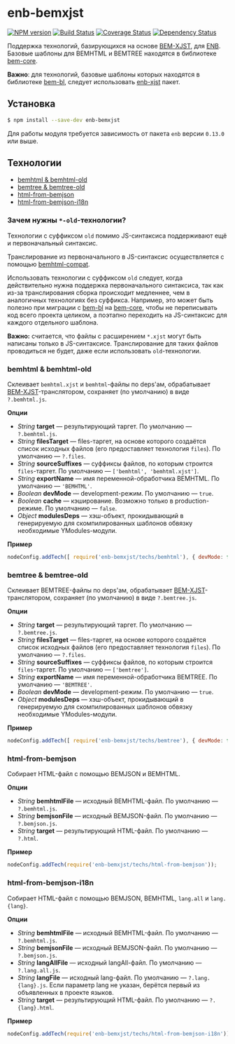 enb-bemxjst
===========

[![NPM version](http://img.shields.io/npm/v/enb-bemxjst.svg?style=flat)](http://badge.fury.io/js/enb-bemxjst) [![Build Status](http://img.shields.io/travis/enb-bem/enb-bemxjst/master.svg?style=flat)](https://travis-ci.org/enb-bem/enb-bemxjst) [![Coverage Status](https://img.shields.io/coveralls/enb-bem/enb-bemxjst.svg?style=flat)](https://coveralls.io/r/enb-bem/enb-bemxjst?branch=master) [![Dependency Status](http://img.shields.io/david/enb-bem/enb-bemxjst.svg?style=flat)](https://david-dm.org/enb-bem/enb-bemxjst)

Поддержка технологий, базирующихся на основе [BEM-XJST](http://ru.bem.info/tools/templating-engines/bemxjst/), для [ENB](https://github.com/enb-make/enb.git).
Базовые шаблоны для BEMHTML и BEMTREE находятся в библиотеке [bem-core](http://ru.bem.info/libs/bem-core/v2.3.0/).

**Важно**: для технологий, базовые шаблоны которых находятся в библиотеке [bem-bl](http://ru.bem.info/libs/bem-bl/), следует использовать [enb-xjst](https://github.com/enb-bem/enb-xjst) пакет.

Установка
---------
```sh
$ npm install --save-dev enb-bemxjst
```

Для работы модуля требуется зависимость от пакета `enb` версии `0.13.0` или выше.

Технологии
----------

* [bemhtml & bemhtml-old](#bemhtml--bemhtml-old)
* [bemtree & bemtree-old](#bemtree--bemtree-old)
* [html-from-bemjson](#html-from-bemjson)
* [html-from-bemjson-i18n](#html-from-bemjson-i18n)

### Зачем нужны `*-old`-технологии?
Технологии с суффиксом `old` помимо JS-синтаксиса поддерживают ещё и первоначальный синтаксис.

Транслирование из первоначального в JS-синтаксис осуществляется с помощью [bemhtml-compat](https://github.com/bem/bemhtml-compat).

Использовать технологии с суффиксом `old` следует, когда действительно нужна поддержка первоначального синтаксиса, так как из-за транслирования сборка происходит медленнее, чем в аналогичных технологиях без суффикса.
Например, это может быть полезно при миграции c [bem-bl](https://github.com/bem/bem-bl.git) на [bem-core](https://github.com/bem/bem-core), чтобы не переписывать код всего проекта целиком, а поэтапно переходить на JS-синтаксис для каждого отдельного шаблона.

**Важно:** считается, что файлы с расширением `*.xjst` могут быть написаны только в JS-синтаксисе. Транслирование для таких файлов проводиться не будет, даже если использовать `old`-технологии.

### bemhtml & bemhtml-old

Склеивает `bemhtml.xjst` и `bemhtml`-файлы по deps'ам, обрабатывает [BEM-XJST](http://ru.bem.info/tools/templating-engines/bemxjst/)-транслятором, сохраняет (по умолчанию) в виде `?.bemhtml.js`.

**Опции**

* *String* **target** — результирующий таргет. По умолчанию — `?.bemhtml.js`.
* *String* **filesTarget** — files-таргет, на основе которого создаётся список исходных файлов (его предоставляет технология `files`). По умолчанию — `?.files`.
* *String* **sourceSuffixes** — суффиксы файлов, по которым строится `files`-таргет. По умолчанию — `['bemhtml', 'bemhtml.xjst']`.
* *String* **exportName** — имя переменной-обработчика BEMHTML. По умолчанию — `'BEMHTML'`.
* *Boolean* **devMode** — development-режим. По умолчанию — `true`.
* *Boolean* **cache** — кэширование. Возможно только в production-режиме. По умолчанию — `false`.
* *Object* **modulesDeps** — хэш-объект, прокидывающий в генерируемую для скомпилированных шаблонов обвязку необходимые YModules-модули.

**Пример**

```javascript
nodeConfig.addTech([ require('enb-bemxjst/techs/bemhtml'), { devMode: false } ]);
```

### bemtree & bemtree-old

Склеивает BEMTREE-файлы по deps'ам, обрабатывает [BEM-XJST](http://ru.bem.info/tools/templating-engines/bemxjst/)-транслятором, сохраняет (по умолчанию) в виде `?.bemtree.js`.

**Опции**

* *String* **target** — результирующий таргет. По умолчанию — `?.bemtree.js`.
* *String* **filesTarget** — files-таргет, на основе которого создаётся список исходных файлов (его предоставляет технология `files`). По умолчанию — `?.files`.
* *String* **sourceSuffixes** — суффиксы файлов, по которым строится `files`-таргет. По умолчанию — `['bemtree']`.
* *String* **exportName** — имя переменной-обработчика BEMTREE. По умолчанию — `'BEMTREE'`.
* *Boolean* **devMode** — development-режим. По умолчанию — `true`.
* *Object* **modulesDeps** — хэш-объект, прокидывающий в генерируемую для скомпилированных шаблонов обвязку необходимые YModules-модули.

**Пример**

```javascript
nodeConfig.addTech([ require('enb-bemxjst/techs/bemtree'), { devMode: false } ]);
```

### html-from-bemjson

Собирает HTML-файл с помощью BEMJSON и BEMHTML.

**Опции**

* *String* **bemhtmlFile** — исходный BEMHTML-файл. По умолчанию — `?.bemhtml.js`.
* *String* **bemjsonFile** — исходный BEMJSON-файл. По умолчанию — `?.bemjson.js`.
* *String* **target** — результирующий HTML-файл. По умолчанию — `?.html`.

**Пример**

```javascript
nodeConfig.addTech(require('enb-bemxjst/techs/html-from-bemjson'));
```

### html-from-bemjson-i18n

Собирает HTML-файл с помощью BEMJSON, BEMHTML, `lang.all` и `lang.{lang}`.

**Опции**

* *String* **bemhtmlFile** — исходный BEMHTML-файл. По умолчанию — `?.bemhtml.js`.
* *String* **bemjsonFile** — исходный BEMJSON-файл. По умолчанию — `?.bemjson.js`.
* *String* **langAllFile** — исходный langAll-файл. По умолчанию — `?.lang.all.js`.
* *String* **langFile** — исходный lang-файл. По умолчанию — `?.lang.{lang}.js`. Если параметр lang не указан, берётся первый из объявленных в проекте языков.
* *String* **target** — результирующий HTML-файл. По умолчанию — `?.{lang}.html`.

**Пример**

```javascript
nodeConfig.addTech(require('enb-bemxjst/techs/html-from-bemjson-i18n'));
```
